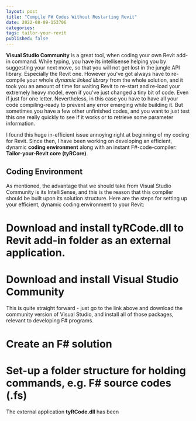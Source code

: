 ```yaml
---
layout: post
title: "Compile F# Codes Without Restarting Revit"
date: 2022-08-09-153706 
categories: 
tags: tailor-your-revit
published: false
---
```

  
**Visual Studio Community** is a great tool, when coding your own Revit add-in command. While typing, you have its intellisense helping you by suggesting your next move, so that you will not get lost in the jungle API library. Especially the Revit one. However you've got always have to re-compile your whole *dynamic linked library* from the whole solution, and it took you an amount of time for waiting Revit to re-start and re-load your extremely heavy model, even if you've just changed a tiny bit of code. Even if just for one letter. Nevertheless, in this case you have to have all your code compiling-ready to prevent any error emerging while building it. But sometimes you have a few other unfinished codes, and you want to just test this one really quickly to see if it works or to retrieve some parameter information.  

I found this huge in-efficient issue annoying right at beginning of my coding for Revit. Since then, I have been working on developing an efficient, dynamic **coding environment** along with an instant F#-code-compiler: **Tailor-your-Revit core (tyRCore)**.

<script src="/assets/signup/signup.js"></script>
<signup-component></signup-component>

## Coding Environment
As mentioned, the advantage that we should take from Visual Studio Community is its IntelliSense, and this is the reason that this compiler should be built upon its solution structure. Here are the steps for setting up your efficient, dynamic coding environment to your Revit:

# Download and install **tyRCode.dll** to Revit add-in folder as an external application.

# Download and install **Visual Studio Community**
This is quite straight forward - just go to the link above and download the community version of Visual Studio, and install all of those packages, relevant to developing F# programs.
# Create an **F# solution**

# Set-up a **folder structure** for holding commands, e.g. F# source codes (.fs)
The external application **tyRCode.dll** has been  

